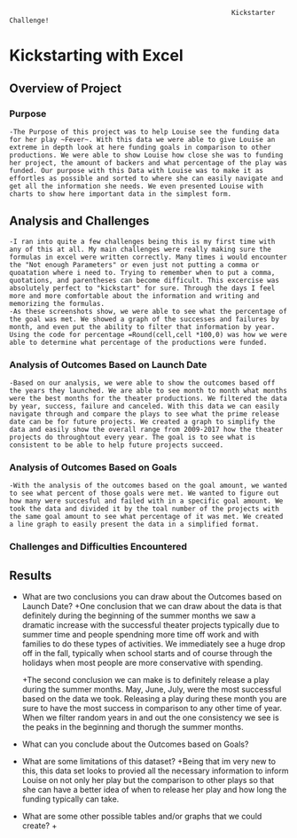                                                             Kickstarter Challenge!
# Kickstarting with Excel

## Overview of Project

### Purpose
    -The Purpose of this project was to help Louise see the funding data for her play ~Fever~. With this data we were able to give Louise an extreme in depth look at here funding goals in comparison to other productions. We were able to show Louise how close she was to funding her project, the amount of backers and what percentage of the play was funded. Our purpose with this Data with Louise was to make it as effortles as possible and sorted to where she can easily navigate and get all the information she needs. We even presented Louise with charts to show here important data in the simplest form. 

## Analysis and Challenges
    -I ran into quite a few challenges being this is my first time with any of this at all. My main challenges were really making sure the formulas in excel were written correctly. Many times i would encounter the "Not enough Parameters" or even just not putting a comma or quoatation where i need to. Trying to remember when to put a comma, quotations, and parentheses can become difficult. This excercise was absolutely perfect to "kickstart" for sure. Through the days I feel more and more comfortable about the information and writing and memorizing the formulas.
    -As these screenshots show, we were able to see what the percentage of the goal was met. We showed a graph of the successes and failures by month, and even put the ability to filter that information by year. Using the code for percentage =Round(cell,cell *100,0) was how we were able to determine what percentage of the productions were funded. 

### Analysis of Outcomes Based on Launch Date
    -Based on our analysis, we were able to show the outcomes based off the years they launched. We are able to see month to month what months were the best months for the theater productions. We filtered the data by year, success, failure and canceled. With this data we can easily navigate through and compare the plays to see what the prime release date can be for future projects. We created a graph to simplify the data and easily show the overall range from 2009-2017 how the theater projects do throughtout every year. The goal is to see what is consistent to be able to help future projects succeed.
### Analysis of Outcomes Based on Goals
    -With the analysis of the outcomes based on the goal amount, we wanted to see what percent of those goals were met. We wanted to figure out how many were succesful and failed with in a specific goal amount. We took the data and divided it by the toal number of the projects with the same goal amount to see what percentage of it was met. We created a line graph to easily present the data in a simplified format.
### Challenges and Difficulties Encountered

## Results

- What are two conclusions you can draw about the Outcomes based on Launch Date?
   +One conclusion that we can draw about the data is that definitely during the beginning of the summer months we saw a dramatic increase with the successful theater projects typically due to summer time and people spendning more time off work and with families to do these types of activities. We immediately see a huge drop off in the fall, typically when school starts and of course through the holidays when most people are more conservative with spending.
  
   +The second conclusion we can make is to definitely release a play during the summer months. May, June, July, were the most successful based on the data we took. Releasing a play during these month you are sure to have the most success in comparison to any other time of year. When we filter random years in and out the one consistency we see is the peaks in the beginning and thorugh the summer months. 
  
- What can you conclude about the Outcomes based on Goals?

- What are some limitations of this dataset?
   +Being that im very new to this, this data set looks to provied all the necessary information to inform Louise on not only her play but the comparison to other plays so that she can have a better idea of when to release her play and how long the funding typically can take.
   
- What are some other possible tables and/or graphs that we could create?
   +
